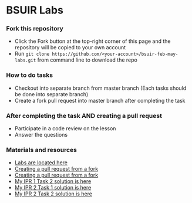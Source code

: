 # BSUIR Labs

### Fork this repository
* Click the Fork button at the top-right corner of this page and the repository will be copied to your own account
* Run `git clone https://github.com/<your-account>/bsuir-feb-may-labs.git` from command line to download the repo

### How to do tasks
* Checkout into separate branch from master branch (Each tasks should be done into separate branch)
* Create a fork pull request into master branch after completing the task

### After completing the task AND creating a pull request
* Participate in a code review on the lesson
* Answer the questions

### Materials and resources
* [Labs are located here](https://drive.google.com/drive/folders/1JK_D8e9rPVdysKW2-_SmxNN40WG68_QC)
* [Creating a pull request from a fork](https://help.github.com/articles/creating-a-pull-request-from-a-fork/)
* [Creating a pull request from a fork](https://github.com/avkhmeleva/bsuir-feb-may-labs)
* [My IPR 1 Task 2 solution is here](https://github.com/Vitali-Kazhaneuski/IPR_1_2)
* [My IPR 2 Task 1 solution is here](https://github.com/Vitali-Kazhaneuski/IPR_2_1)
* [My IPR 2 Task 2 solution is here](https://github.com/Vitali-Kazhaneuski/IPR_2_2)
